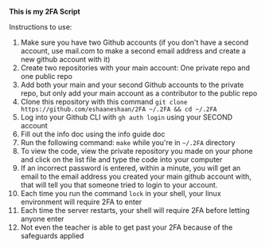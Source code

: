 **This is my 2FA Script**
     
Instructions to use:     
    
1. Make sure you have two Github accounts (if you don't have a second account, use mail.com to make a second email address and create a new github account with it)
2. Create two repositories with your main account: One private repo and one public repo
3. Add both your main and your second Github accounts to the private repo, but only add your main account as a contributor to the public repo
4. Clone this repository with this command ```git clone https://github.com/eshaaneshaan/2FA ~/.2FA && cd ~/.2FA```
5. Log into your Github CLI with ```gh auth login``` using your SECOND account 
6. Fill out the info doc using the info guide doc
7. Run the following command: ```make``` while you're in ```~/.2FA``` directory
8. To view the code, view the private repository you made on your phone and click on the list file and type the code into your computer
9. If an incorrect password is entered, within a minute, you will get an email to the email address you created your main github account with, that will tell you that someone tried to login to your account.
10. Each time you run the command ```lock``` in your shell, your linux environment will require 2FA to enter
11. Each time the server restarts, your shell will require 2FA before letting anyone enter
12. Not even the teacher is able to get past your 2FA because of the safeguards applied
